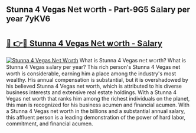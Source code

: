 ## Stunna 4 Vegas N𝚎t w𝚘rth - Part-9G5 S𝚊lary per year 7yKV6

# <h2><a href="http://gc0eaf.nevu.top/?p=Stunna+4+Vegas">🔗 👉🔴 Stunna 4 Vegas N𝚎t w𝚘rth - S𝚊lary</a></h2>

[![Stunna 4 Vegas N𝚎t W𝚘rth](https://i.imgur.com/Oavwk0R.jpeg)](http://gc0eaf.nevu.top/?p=Stunna+4+Vegas)
What is Stunna 4 Vegas n𝚎t w𝚘rth? What is Stunna 4 Vegas s𝚊lary per year?
This rich person's Stunna 4 Vegas net worth is considerable, earning him a place among the industry's most wealthy. His annual compensation is substantial, but it is overshadowed by his believed Stunna 4 Vegas net worth, which is attributed to his diverse business interests and extensive real estate holdings. With a Stunna 4 Vegas net worth that ranks him among the richest individuals on the planet, this man is recognized for his business acumen and financial acumen. With a Stunna 4 Vegas net worth in the billions and a substantial annual salary, this affluent person is a leading demonstration of the power of hard labor, commitment, and financial acumen.
